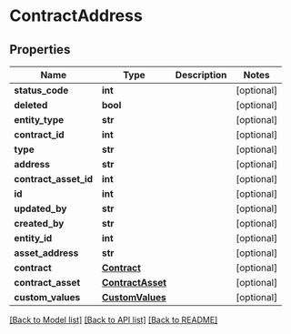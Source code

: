 # ContractAddress

## Properties
Name | Type | Description | Notes
------------ | ------------- | ------------- | -------------
**status_code** | **int** |  | [optional] 
**deleted** | **bool** |  | [optional] 
**entity_type** | **str** |  | [optional] 
**contract_id** | **int** |  | [optional] 
**type** | **str** |  | [optional] 
**address** | **str** |  | [optional] 
**contract_asset_id** | **int** |  | [optional] 
**id** | **int** |  | [optional] 
**updated_by** | **str** |  | [optional] 
**created_by** | **str** |  | [optional] 
**entity_id** | **int** |  | [optional] 
**asset_address** | **str** |  | [optional] 
**contract** | [**Contract**](Contract.md) |  | [optional] 
**contract_asset** | [**ContractAsset**](ContractAsset.md) |  | [optional] 
**custom_values** | [**CustomValues**](CustomValues.md) |  | [optional] 

[[Back to Model list]](../README.md#documentation-for-models) [[Back to API list]](../README.md#documentation-for-api-endpoints) [[Back to README]](../README.md)

